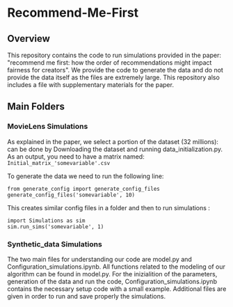 # Recommend-Me-First
## Overview
This repository contains the code to run simulations provided in the paper: "recommend me first: how the order of recommendations might impact fairness for creators". We provide the code to generate the data and do not provide the data itself as the files are extremely large. This repository also includes a file with supplementary materials for the paper. 
## Main Folders

### MovieLens Simulations
As explained in the paper, we select a portion of the dataset (32 millions): can be done by Downloading the dataset and running data_initialization.py. As an output, you need to have a matrix named:  ``` Initial_matrix_'somevariable'.csv ``` 

To generate the data we need to run the following line: 
 ```
from generate_config import generate_config_files
generate_config_files('somevariable', 10)
 ``` 
 This creates similar config files in a folder and then to run simulations : 
  ```
import Simulations as sim
sim.run_sims('somevariable', 1)
 ```

### Synthetic_data Simulations
The two main files  for understanding our code are model.py and Configuration_simulations.ipynb. All functions related to the modeling of our algorithm can be found in model.py. For the inizialition of the parameters, generation of the data and run the code, Configuration_simulations.ipynb contains the necessary setup code with a small example. Additional files are given in order to run and save properly the simulations.






